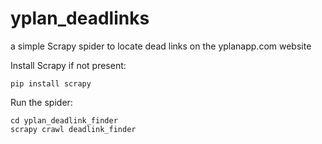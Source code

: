 # yplan_deadlinks
a simple Scrapy spider to locate dead links on the yplanapp.com website 

Install Scrapy if not present:
```shell
pip install scrapy
```
Run the spider:
```shell
cd yplan_deadlink_finder
scrapy crawl deadlink_finder
```
